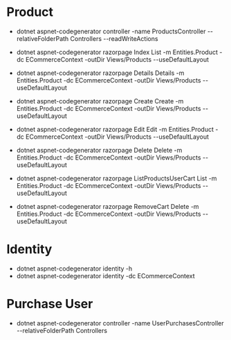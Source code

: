 # Product

- dotnet aspnet-codegenerator controller -name ProductsController --relativeFolderPath Controllers --readWriteActions

- dotnet aspnet-codegenerator razorpage Index List -m Entities.Product -dc ECommerceContext -outDir Views/Products --useDefaultLayout
- dotnet aspnet-codegenerator razorpage Details Details -m Entities.Product -dc ECommerceContext -outDir Views/Products --useDefaultLayout
- dotnet aspnet-codegenerator razorpage Create Create -m Entities.Product -dc ECommerceContext -outDir Views/Products --useDefaultLayout
- dotnet aspnet-codegenerator razorpage Edit Edit -m Entities.Product -dc ECommerceContext -outDir Views/Products --useDefaultLayout
- dotnet aspnet-codegenerator razorpage Delete Delete -m Entities.Product -dc ECommerceContext -outDir Views/Products --useDefaultLayout
- dotnet aspnet-codegenerator razorpage ListProductsUserCart List -m Entities.Product -dc ECommerceContext -outDir Views/Products --useDefaultLayout
- dotnet aspnet-codegenerator razorpage RemoveCart Delete -m Entities.Product -dc ECommerceContext -outDir Views/Products --useDefaultLayout

# Identity

- dotnet aspnet-codegenerator identity -h
- dotnet aspnet-codegenerator identity -dc ECommerceContext


# Purchase User

- dotnet aspnet-codegenerator controller -name UserPurchasesController --relativeFolderPath Controllers



